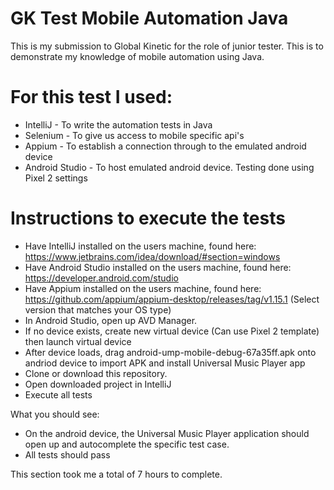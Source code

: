 # GK Test Mobile Automation Java

This is my submission to Global Kinetic for the role of junior tester. This is to demonstrate my knowledge of mobile automation using Java.
# For this test I used:

  - IntelliJ - To write the automation tests in Java
  - Selenium - To give us access to mobile specific api's
  - Appium - To establish a connection through to the emulated android device
  - Android Studio - To host emulated android device. Testing done using Pixel 2 settings

# Instructions to execute the tests

  - Have IntelliJ installed on the users machine, found here: https://www.jetbrains.com/idea/download/#section=windows
  - Have Android Studio installed on the users machine, found here: https://developer.android.com/studio
  - Have Appium installed on the users machine, found here: https://github.com/appium/appium-desktop/releases/tag/v1.15.1 (Select version that matches your OS type)
  - In Android Studio, open up AVD Manager.
  - If no device exists, create new virtual device (Can use Pixel 2 template) then launch virtual device
  - After device loads, drag android-ump-mobile-debug-67a35ff.apk onto andriod device to import APK and install Universal Music Player app
  - Clone or download this repository.
  - Open downloaded project in IntelliJ
  - Execute all tests 


What you should see:
  - On the android device, the Universal Music Player application should open up and autocomplete the specific test case.
  - All tests should pass

This section took me a total of 7 hours to complete.
